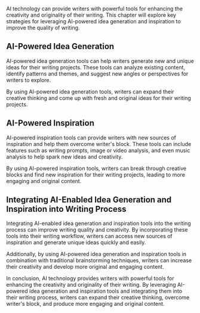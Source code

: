
AI technology can provide writers with powerful tools for enhancing the creativity and originality of their writing. This chapter will explore key strategies for leveraging AI-powered idea generation and inspiration to improve the quality of writing.

AI-Powered Idea Generation
--------------------------

AI-powered idea generation tools can help writers generate new and unique ideas for their writing projects. These tools can analyze existing content, identify patterns and themes, and suggest new angles or perspectives for writers to explore.

By using AI-powered idea generation tools, writers can expand their creative thinking and come up with fresh and original ideas for their writing projects.

AI-Powered Inspiration
----------------------

AI-powered inspiration tools can provide writers with new sources of inspiration and help them overcome writer's block. These tools can include features such as writing prompts, image or video analysis, and even music analysis to help spark new ideas and creativity.

By using AI-powered inspiration tools, writers can break through creative blocks and find new inspiration for their writing projects, leading to more engaging and original content.

Integrating AI-Enabled Idea Generation and Inspiration into Writing Process
---------------------------------------------------------------------------

Integrating AI-enabled idea generation and inspiration tools into the writing process can improve writing quality and creativity. By incorporating these tools into their writing workflow, writers can access new sources of inspiration and generate unique ideas quickly and easily.

Additionally, by using AI-powered idea generation and inspiration tools in combination with traditional brainstorming techniques, writers can increase their creativity and develop more original and engaging content.

In conclusion, AI technology provides writers with powerful tools for enhancing the creativity and originality of their writing. By leveraging AI-powered idea generation and inspiration tools and integrating them into their writing process, writers can expand their creative thinking, overcome writer's block, and produce more engaging and original content.
